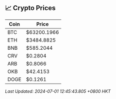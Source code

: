 ## 📈 Crypto Prices

| Coin | Price |
| ---- | ----- |
| BTC | $63200.1966 |
| ETH | $3484.8825 |
| BNB | $585.2044 |
| CRV | $0.2804 |
| ARB | $0.8066 |
| OKB | $42.4153 |
| DOGE | $0.1261 |

_Last Updated: 2024-07-01 12:45:43.805 +0800 HKT_